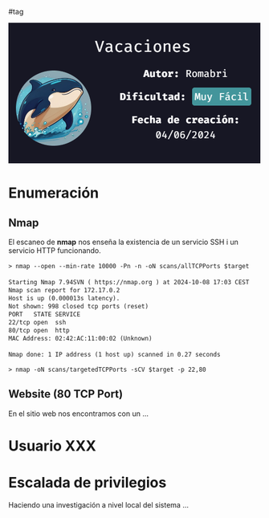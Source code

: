 #tag

![](../../../Images/Pasted%20image%2020241008071813.png)
# Enumeración

## Nmap

El escaneo de **nmap** nos enseña la existencia de un servicio SSH i un servicio HTTP funcionando.

```
> nmap --open --min-rate 10000 -Pn -n -oN scans/allTCPPorts $target

Starting Nmap 7.94SVN ( https://nmap.org ) at 2024-10-08 17:03 CEST
Nmap scan report for 172.17.0.2
Host is up (0.000013s latency).
Not shown: 998 closed tcp ports (reset)
PORT   STATE SERVICE
22/tcp open  ssh
80/tcp open  http
MAC Address: 02:42:AC:11:00:02 (Unknown)

Nmap done: 1 IP address (1 host up) scanned in 0.27 seconds
```

```
> nmap -oN scans/targetedTCPPorts -sCV $target -p 22,80                       

```

## Website (80 TCP Port)

En el sitio web nos encontramos con un ...




# Usuario XXX


# Escalada de privilegios

Haciendo una investigación a nivel local del sistema ...
